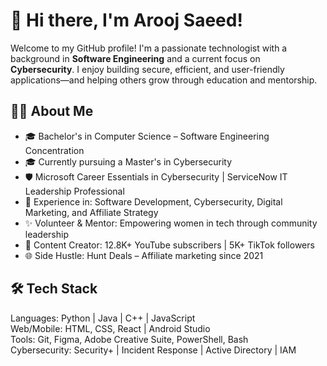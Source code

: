 # 👋 Hi there, I'm Arooj Saeed!

Welcome to my GitHub profile! I'm a passionate technologist with a 
background in **Software Engineering** and a current focus on **Cybersecurity**. 
I enjoy building secure, efficient, and user-friendly applications—and helping others 
grow through education and mentorship.

## 👩‍💻 About Me

- 🎓 Bachelor's in Computer Science – Software Engineering Concentration  
- 🎓 Currently pursuing a Master's in Cybersecurity  
- 🛡️ Microsoft Career Essentials in Cybersecurity | ServiceNow IT Leadership Professional  
- 🎯 Experience in: Software Development, Cybersecurity, Digital Marketing, and Affiliate Strategy  
- ✨ Volunteer & Mentor: Empowering women in tech through community leadership  
- 📣 Content Creator: 12.8K+ YouTube subscribers | 5K+ TikTok followers  
- 🌐 Side Hustle: Hunt Deals – Affiliate marketing since 2021  

## 🛠️ Tech Stack

Languages:    Python | Java | C++ | JavaScript  
Web/Mobile:   HTML, CSS, React | Android Studio  
Tools:        Git, Figma, Adobe Creative Suite, PowerShell, Bash  
Cybersecurity: Security+ | Incident Response | Active Directory | IAM  
